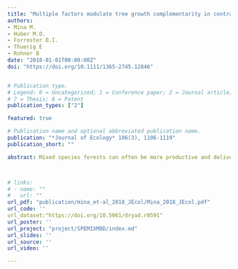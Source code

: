 ```yaml
---
title: "Multiple factors modulate tree growth complementarity in central European mixed forests"
authors:
- Mina M.
- Huber M.O.
- Forrester D.I. 
- Thuerig E
- Rohner B 
date: "2018-01-01T00:00:00Z"
doi: "https://doi.org/10.1111/1365-2745.12846"


# Publication type.
# Legend: 0 = Uncategorized; 1 = Conference paper; 2 = Journal article; 3 = Preprint / Working Paper; 4 = Report; 5 = Book; 6 = Book section;
# 7 = Thesis; 8 = Patent
publication_types: ["2"]

featured: true

# Publication name and optional abbreviated publication name.
publication: "*Journal of Ecology* 106(3), 1106-1119"
publication_short: ""

abstract: Mixed species forests can often be more productive and deliver higher levels of ecosystem services and functions than monocultures. However, complementarity effects for any given tree species are difficult to generalize because they can vary greatly along gradients of climatic conditions and resource availability. Identifying the conditions where species diversity can positively influence productivity is crucial. To date, few studies have examined how growth complementarity across species and mixture types is modulated by stand and environmental factors, and fewer have considered more than one or two factors. We investigated how complementarity effects for several major Central European tree species change with climatic and edaphic conditions, and with stand structural characteristics, including species composition. We used data from the Swiss National Forest Inventory, which is based on 3,231 plots of pure and mixed stands (19 mixture types) across a broad environmental gradient, to test (i) how mixing effects change depending on the identity of the admixed species and (ii) if complementarity consistently increases when environmental conditions become harsher. The magnitude, whether positive or negative, of complementarity increased with increasing stand density and stand developmental stage, but no general pattern could be identified across mixture types. Complementarity for many species increased as drought intensity and temperature increased, but not for all species and mixture types. While soil conditions, nitrogen and site topography influenced complementarity for many species, there was no general pattern (increases and decreases were observed). Synthesis . Our study indicates that complementarity varies strongly with stand density and stand development as well as with topographic, climatic and soil conditions. This emphasizes the need to account for site‐dependent conditions when exploring mixture effects in relation to forest productivity. We found that under certain conditions (i.e. increasing drought, higher temperature), mixed forests can promote individual tree growth in Central European temperate forests. However, careful assessments depending on the species composing the stands are required under changing resource availability as well as under different levels of stand density and development.



# links:
# - name: ""
#   url: ""
url_pdf: "publication/mina_et-al_2018_JEcol/Mina_2018_JEcol.pdf"
url_code: ''
url_dataset:"https://doi.org/10.5061/dryad.r8591"
url_poster: ''
url_project: "project/SPEMIXMOD/index.md"
url_slides: ''
url_source: ''
url_video: ''

---
```

